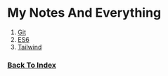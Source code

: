 # My Notes And Everything

1. [Git](./git/README.md)
2. [ES6](./ES6/README.md)
3. [Tailwind](./tailwind/README.md)

### [Back To Index](../README.md)